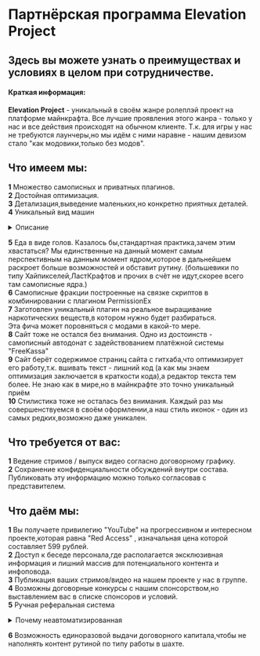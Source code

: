 # Партнёрская программа __Elevation Project__   

## Здесь вы можете узнать о преимуществах и условиях в целом при сотрудничестве.  

#### Краткая информация:  

__Elevation Project__ - уникальный в своём жанре ролеплэй проект на платформе майнкрафта. Все лучшие проявления этого 
жанра - только у нас и все действия происходят на обычном клиенте. Т.к. для игры у нас не требуются лаунчеры,но мы 
идём с ними наравне - нашим девизом стало "как модовики,только без модов".  

## Что имеем мы:  
__1__ Множество самописных и приватных плагинов.  
__2__ Достойная оптимизация.  
__3__ Детализация,выведение маленьких,но конкретно приятных деталей.  
__4__ Уникальный вид машин  

 <details>
  <summary>Описание</summary>
С круглыми колёсами,не выстроенными из блоков,что и на модовиках не так часто видишь.
Также , даже в том что мы отличились - мы отличились. Наши машинки - набор топориков с прописанными разными значениями,
которые в сумме рисуют хорошую машинку. Даже хайпиксель во времена,когда у них были машины - использовали приём со
стендами,в то время,когда наш - более оптимизированный)
</details>

__5__ Еда в виде голов. Казалось бы,стандартная практика,зачем этим хвастаться? Мы единственные на данный момент 
самым перспективным на данным момент ядром,которое в дальнейшем раскроет больше возможностей и обставит рутину. 
(большевики по типу Хайпикселей,ЛастКрафтов и прочих в счёт не идут,скорее всего там самописные ядра.)  
__6__ Самописные фракции построенные на связке скриптов в комбинировании с плагином PermissionEx  
__7__ Заготовлен уникальный плагин на реальное выращивание наркотических веществ,в котором нужно будет разбираться.  
Эта фича может поровняться с модами в какой-то мере.  
__8__ Сайт тоже не остался без внимания. Одно из достоинств - самописный автодонат с задействованием платёжной 
системы "FreeKassa"  
__9__ Cайт берёт содержимое страниц сайта с гитхаба,что оптимизирует его работу,т.к. вшивать текст - лишний код (а как мы знаем 
оптимизация заключается в краткости кода),а редактор текста тем более. Не знаю как в мире,но в майнкрафте это точно уникальный приём  
__10__ Стилистика тоже не осталась без внимания. Каждый раз мы совершенствуемся в своём оформлении,а наш стиль иконок - 
 один из самых редких,возможно даже уникален.  

## Что требуется от вас:
__1__ Ведение стримов / выпуск видео согласно договорному графику.  
__2__ Сохранение конфиденциальности обсуждений внутри состава. Публиковать эту информацию можно только согласовав с представителем.  
## Что даём мы: 
__1__ Вы получаете привилегию "YouTube" на прогрессивном и интересном проекте,которая равна "Red Access" , изначальная цена 
которой составляет 599 рублей.  
__2__ Доступ к беседе персонала,где располагается эксклюзивная информация и лишний массив для потенциального контента и инфоповода.  
__3__ Публикация ваших стримов/видео на нашем проекте у нас в группе.  
__4__ Возможны договорные конкурсы с нашим спонсорством,но выставлением вас в списке спонсоров и условий.  
__5__ Ручная реферальная система  
 
<details>
 <summary>Почему неавтоматизированная</summary>
 Автоматизированная реферальная система - мёртвое дело,т.к. её легко "обузить". Достойных способов исправления в майнкрафте ещё не найдено.
</details>

__6__ Возможность единоразовой выдачи договорного капитала,чтобы не наполнять контент рутиной по типу работы в шахте.  
